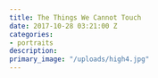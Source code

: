 ```yaml
---
title: The Things We Cannot Touch
date: 2017-10-28 03:21:00 Z
categories:
- portraits
description: 
primary_image: "/uploads/high4.jpg"
---
```


